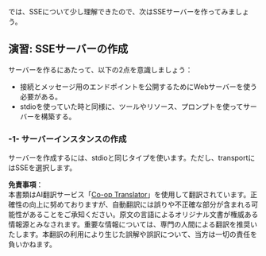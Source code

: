 <!--
CO_OP_TRANSLATOR_METADATA:
{
  "original_hash": "64645691bf0985f1760b948123edf269",
  "translation_date": "2025-06-13T10:44:43+00:00",
  "source_file": "03-GettingStarted/05-sse-server/README.md",
  "language_code": "ja"
}
-->
では、SSEについて少し理解できたので、次はSSEサーバーを作ってみましょう。

## 演習: SSEサーバーの作成

サーバーを作るにあたって、以下の2点を意識しましょう：

- 接続とメッセージ用のエンドポイントを公開するためにWebサーバーを使う必要がある。
- stdioを使っていた時と同様に、ツールやリソース、プロンプトを使ってサーバーを構築する。

### -1- サーバーインスタンスの作成

サーバーを作成するには、stdioと同じタイプを使います。ただし、transportにはSSEを選択します。

**免責事項**：  
本書類はAI翻訳サービス「[Co-op Translator](https://github.com/Azure/co-op-translator)」を使用して翻訳されています。正確性の向上に努めておりますが、自動翻訳には誤りや不正確な部分が含まれる可能性があることをご承知ください。原文の言語によるオリジナル文書が権威ある情報源とみなされます。重要な情報については、専門の人間による翻訳を推奨いたします。本翻訳の利用により生じた誤解や誤訳について、当方は一切の責任を負いかねます。